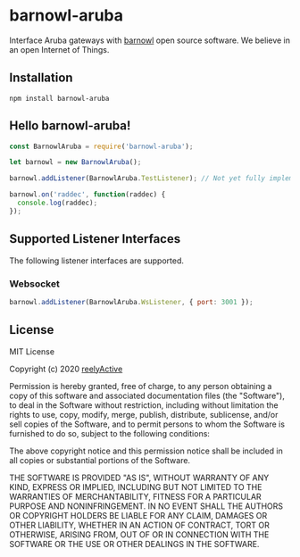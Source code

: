 barnowl-aruba
=============

Interface Aruba gateways with [barnowl](https://github.com/reelyactive/barnowl) open source software.  We believe in an open Internet of Things.


Installation
------------

    npm install barnowl-aruba


Hello barnowl-aruba!
--------------------

```javascript
const BarnowlAruba = require('barnowl-aruba');

let barnowl = new BarnowlAruba();

barnowl.addListener(BarnowlAruba.TestListener); // Not yet fully implemented...

barnowl.on('raddec', function(raddec) {
  console.log(raddec);
});
```


Supported Listener Interfaces
-----------------------------

The following listener interfaces are supported.

### Websocket

```javascript
barnowl.addListener(BarnowlAruba.WsListener, { port: 3001 });
```


License
-------

MIT License

Copyright (c) 2020 [reelyActive](https://www.reelyactive.com)

Permission is hereby granted, free of charge, to any person obtaining a copy of this software and associated documentation files (the "Software"), to deal in the Software without restriction, including without limitation the rights to use, copy, modify, merge, publish, distribute, sublicense, and/or sell copies of the Software, and to permit persons to whom the Software is furnished to do so, subject to the following conditions:

The above copyright notice and this permission notice shall be included in all copies or substantial portions of the Software.

THE SOFTWARE IS PROVIDED "AS IS", WITHOUT WARRANTY OF ANY KIND, EXPRESS OR 
IMPLIED, INCLUDING BUT NOT LIMITED TO THE WARRANTIES OF MERCHANTABILITY, 
FITNESS FOR A PARTICULAR PURPOSE AND NONINFRINGEMENT. IN NO EVENT SHALL THE 
AUTHORS OR COPYRIGHT HOLDERS BE LIABLE FOR ANY CLAIM, DAMAGES OR OTHER 
LIABILITY, WHETHER IN AN ACTION OF CONTRACT, TORT OR OTHERWISE, ARISING FROM, 
OUT OF OR IN CONNECTION WITH THE SOFTWARE OR THE USE OR OTHER DEALINGS IN 
THE SOFTWARE.

